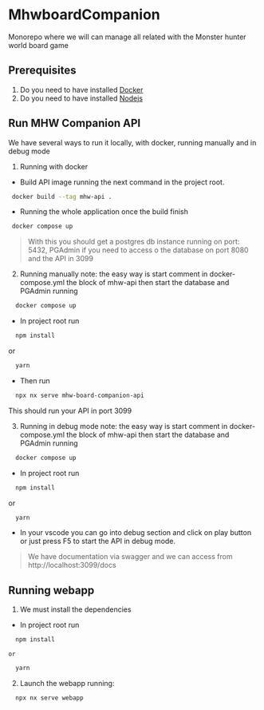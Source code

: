 # MhwboardCompanion

Monorepo where we will can manage all related with the Monster hunter world board game

## Prerequisites

1. Do you need to have installed [Docker](https://www.docker.com/)
2. Do you need to have installed [Nodejs](https://nodejs.org/en)

## Run MHW Companion API
We have several ways to run it locally, with docker, running manually and in debug mode
1. Running with docker
 - Build API image running the next command in the project root.
 ```bash
  docker build --tag mhw-api .
 ```
 - Running the whole application once the build finish
 ```bash
  docker compose up
 ```
> With this you should get a postgres db instance running on port: 5432, PGAdmin if you need to access o the database on port 8080 and the API in 3099
2. Running manually
note: the easy way is start comment in docker-compose.yml the block of mhw-api then start the database and PGAdmin running
```bash
  docker compose up
```
  - In project root run
  ```bash
    npm install
  ```
  or
  ```bash
    yarn
  ```
  - Then run
  ```bash
    npx nx serve mhw-board-companion-api
  ```
This should run your API in port 3099

3. Running in debug mode
note: the easy way is start comment in docker-compose.yml the block of mhw-api then start the database and PGAdmin running
```bash
  docker compose up
```
  - In project root run
  ```bash
    npm install
  ```
  or
  ```bash
    yarn
  ```
  - In your vscode you can go into debug section and click on play button or just press F5 to start the API in debug mode.

> We have documentation via swagger and we can access from http://localhost:3099/docs


## Running webapp
1. We must install the dependencies

  - In project root run
  ```bash
    npm install
  ```
    or
  ```bash
    yarn
  ```
2. Launch the webapp running:

```bash
  npx nx serve webapp
```
